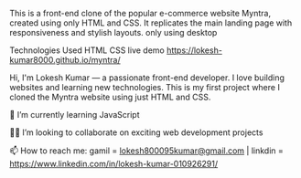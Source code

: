 This is a front-end clone of the popular e-commerce website Myntra, created using only HTML and CSS.
It replicates the main landing page with responsiveness and stylish layouts.
only using desktop 

Technologies Used
HTML
CSS 
live demo https://lokesh-kumar8000.github.io/myntra/ 

Hi, I'm Lokesh Kumar — a passionate front-end developer.
I love building websites and learning new technologies.
This is my first project where I cloned the Myntra website using just HTML and CSS.

🌱 I’m currently learning JavaScript

👯‍♂️ I’m looking to collaborate on exciting web development projects

📫 How to reach me: 
gamil = lokesh800095kumar@gmail.com |
linkdin = https://www.linkedin.com/in/lokesh-kumar-010926291/
